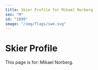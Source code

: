 ```yaml
---
title: Skier Profile for Mikael Norberg
sex: "M"
id: "1899"
image: "/img/flags/swe.svg" 
---
```


# Skier Profile

This page is for: Mikael Norberg.
    